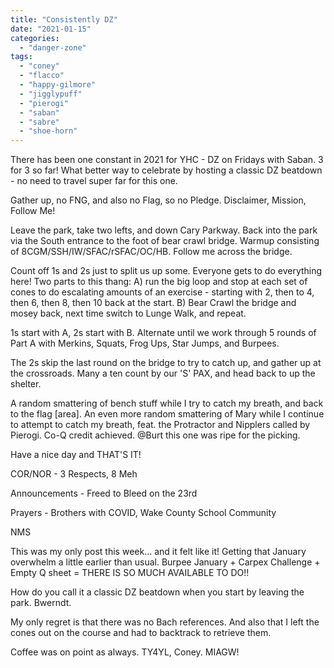 ```yaml
---
title: "Consistently DZ"
date: "2021-01-15"
categories: 
  - "danger-zone"
tags: 
  - "coney"
  - "flacco"
  - "happy-gilmore"
  - "jigglypuff"
  - "pierogi"
  - "saban"
  - "sabre"
  - "shoe-horn"
---
```


There has been one constant in 2021 for YHC - DZ on Fridays with Saban. 3 for 3 so far! What better way to celebrate by hosting a classic DZ beatdown - no need to travel super far for this one.

Gather up, no FNG, and also no Flag, so no Pledge. Disclaimer, Mission, Follow Me!

Leave the park, take two lefts, and down Cary Parkway. Back into the park via the South entrance to the foot of bear crawl bridge. Warmup consisting of 8CGM/SSH/IW/SFAC/rSFAC/OC/HB. Follow me across the bridge.

Count off 1s and 2s just to split us up some. Everyone gets to do everything here! Two parts to this thang: A) run the big loop and stop at each set of cones to do escalating amounts of an exercise - starting with 2, then to 4, then 6, then 8, then 10 back at the start. B) Bear Crawl the bridge and mosey back, next time switch to Lunge Walk, and repeat.

1s start with A, 2s start with B. Alternate until we work through 5 rounds of Part A with Merkins, Squats, Frog Ups, Star Jumps, and Burpees.

The 2s skip the last round on the bridge to try to catch up, and gather up at the crossroads. Many a ten count by our 'S' PAX, and head back to up the shelter.

A random smattering of bench stuff while I try to catch my breath, and back to the flag \[area\]. An even more random smattering of Mary while I continue to attempt to catch my breath, feat. the Protractor and Nipplers called by Pierogi. Co-Q credit achieved. @Burt this one was ripe for the picking.

Have a nice day and THAT'S IT!

COR/NOR - 3 Respects, 8 Meh

Announcements - Freed to Bleed on the 23rd

Prayers - Brothers with COVID, Wake County School Community

NMS

This was my only post this week... and it felt like it! Getting that January overwhelm a little earlier than usual. Burpee January + Carpex Challenge + Empty Q sheet = THERE IS SO MUCH AVAILABLE TO DO!!

How do you call it a classic DZ beatdown when you start by leaving the park. Bwerndt.

My only regret is that there was no Bach references. And also that I left the cones out on the course and had to backtrack to retrieve them.

Coffee was on point as always. TY4YL, Coney. MIAGW!

